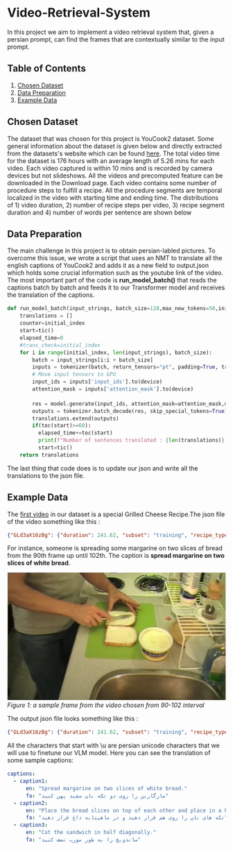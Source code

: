# Video-Retrieval-System
In this project we aim to implement a video retrieval system that, given a persian prompt, can find the frames that are contextually similar to the input prompt.

## **Table of Contents**
1. [Chosen Dataset](#Chosen-Dataset)
2. [Data Preparation](#Data-Preparation)
3. [Example Data](#Example-Data)
## **Chosen Dataset**
The dataset that was chosen for this project is YouCook2 dataset. Some general information about the dataset is given below and directly extracted from the datasets's website which can be found [here](http://youcook2.eecs.umich.edu/).
The total video time for the dataset is 176 hours with an average length of 5.26 mins for each video. Each video captured is within 10 mins and is recorded by camera devices but not slideshows. All the videos and precomputed feature can be downloaded in the Download page.
Each video contains some number of procedure steps to fulfill a recipe. All the procedure segments are temporal localized in the video with starting time and ending time. The distributions of 1) video duration, 2) number of recipe steps per video, 3) recipe segment duration and 4) number of words per sentence are shown below
## **Data Preparation**
The main challenge in this project is to obtain persian-labled pictures. To overcome this issue, we wrote a script that uses an NMT to translate all the english captions of YouCook2 and adds it as a new field to output.json which holds some crucial information such as the youtube link of the video. The most important part of the code is **run_model_batch()** that reads the captions batch by batch and feeds it to our Transformer model and receives the translation of the captions.
```python
def run_model_batch(input_strings, batch_size=128,max_new_tokens=50,initial_index=0, **generator_args):
    translations = []
    counter=initial_index
    start=tic()
    elapsed_time=0
    #trans_check=initial_index
    for i in range(initial_index, len(input_strings), batch_size):
        batch = input_strings[i:i + batch_size]
        inputs = tokenizer(batch, return_tensors="pt", padding=True, truncation=True)
        # Move input tensors to GPU
        input_ids = inputs['input_ids'].to(device)
        attention_mask = inputs['attention_mask'].to(device)

        res = model.generate(input_ids, attention_mask=attention_mask,max_new_tokens=max_new_tokens, **generator_args)
        outputs = tokenizer.batch_decode(res, skip_special_tokens=True)
        translations.extend(outputs)
        if(toc(start)>=60):
          elapsed_time+=toc(start)
          print(f"Number of sentences translated : {len(translations)} , Elapsed time : {elapsed_time} seconds")
          start=tic()
    return translations
```
The last thing that code does is to update our json and write all the translations to the json file.
## **Example Data**
The [first video](https://www.youtube.com/watch?v=GLd3aX16zBg) in our dataset is a special Grilled Cheese Recipe.The json file of the video something like this :
```json
{"GLd3aX16zBg": {"duration": 241.62, "subset": "training", "recipe_type": "113", "annotations": [{"segment": [90, 102], "id": 0, "sentence": "spread margarine on two slices of white bread"}, {"segment": [114, 127], "id": 1, "sentence": "place a slice of cheese on the bread"}, {"segment": [132, 138], "id": 2, "sentence": "place the bread slices on top of each other and place in a hot pan"}, {"segment": [139, 145], "id": 3, "sentence": "flip the sandwich over and press down"}, {"segment": [173, 174], "id": 4, "sentence": "cut the sandwich in half diagonally"}, "video_url": "https://www.youtube.com/watch?v=GLd3aX16zBg"}
```
For instance, someone is spreading some margarine on two slices of bread from the 90th frame up until 102th. The caption is **spread margarine on two slices of white bread**.

![a sample frame from the video chosen from 90-102 interval](./images/sample.png)
*Figure 1: a sample frame from the video chosen from 90-102 interval*

The output json file looks something like this :
```json
{"GLd3aX16zBg": {"duration": 241.62, "subset": "training", "recipe_type": "113", "annotations": [{"segment": [90, 102], "id": 0, "sentence": "spread margarine on two slices of white bread", "translation": "\u0645\u0627\u0631\u06af\u0627\u0631\u06cc\u0646 \u0631\u0627 \u0631\u0648\u06cc \u062f\u0648 \u062a\u06a9\u0647 \u0646\u0627\u0646 \u0633\u0641\u06cc\u062f \u067e\u0647\u0646 \u06a9\u0646\u06cc\u062f"}, {"segment": [114, 127], "id": 1, "sentence": "place a slice of cheese on the bread", "translation": "\u06cc\u06a9 \u062a\u06a9\u0647 \u067e\u0646\u06cc\u0631 \u0631\u0648\u06cc \u0646\u0627\u0646 \u0628\u06af\u0630\u0627\u0631"}, {"segment": [132, 138], "id": 2, "sentence": "place the bread slices on top of each other and place in a hot pan", "translation": "\u062a\u06a9\u0647 \u0647\u0627\u06cc \u0646\u0627\u0646 \u0631\u0627 \u0631\u0648\u06cc \u0647\u0645 \u0642\u0631\u0627\u0631 \u062f\u0647\u06cc\u062f \u0648 \u062f\u0631 \u0645\u0627\u0647\u06cc\u062a\u0627\u0628\u0647 \u062f\u0627\u063a \u0642\u0631\u0627\u0631 \u062f\u0647\u06cc\u062f."}, {"segment": [139, 145], "id": 3, "sentence": "flip the sandwich over and press down", "translation": "\u0633\u0627\u0646\u062f\u0648\u06cc\u0686 \u0631\u0627 \u0628\u0647 \u0637\u0631\u0641 \u067e\u0627\u06cc\u06cc\u0646 \u067e\u0631\u062a \u06a9\u0646 \u0648 \u0641\u0634\u0627\u0631\u0634 \u0628\u062f\u0647"}, {"segment": [173, 174], "id": 4, "sentence": "cut the sandwich in half diagonally", "translation": "\u0633\u0627\u0646\u062f\u0648\u06cc\u0686 \u0631\u0627 \u0628\u0647 \u0637\u0648\u0631 \u0645\u0648\u0631\u0628 \u0646\u0635\u0641 \u06a9\u0646\u06cc\u062f"}], "video_url": "https://www.youtube.com/watch?v=GLd3aX16zBg"}
```
All the characters that start with \u are persian unicode characters that we will use to finetune our VLM model.
Here you can see the translation of some sample captions:
```yaml
captions:
  - caption1: 
      en: "Spread margarine on two slices of white bread."
      fa: "مارگارین را روی دو تکه نان سفید پهن کنید"
  - caption2:
      en: "Place the bread slices on top of each other and place in a hot pan."
      fa: "تکه های نان را روی هم قرار دهید و در ماهیتابه داغ قرار دهید"
  - caption3:
      en: "Cut the sandwich in half diagonally."
      fa: "ساندویچ را به طور مورب نصف کنید"
```


